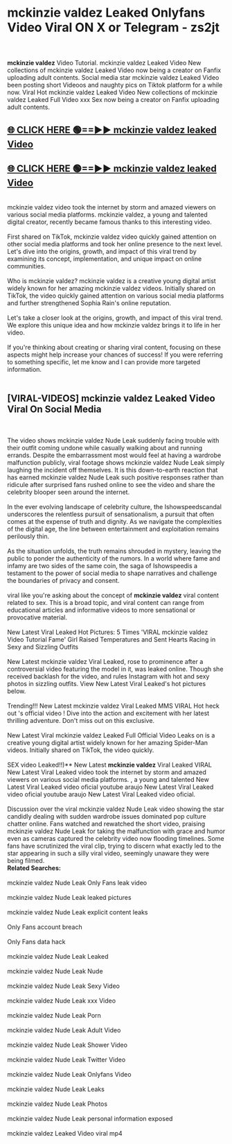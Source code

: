 <h1> mckinzie valdez Leaked Onlyfans Video Viral ON X or Telegram - zs2jt </h1>

# 
<br>
<strong>mckinzie valdez</strong> Video Tutorial. mckinzie valdez Leaked Video New collections of  mckinzie valdez Leaked Video now being a creator on Fanfix uploading adult contents. Social media star mckinzie valdez Leaked Video been posting short Videoos and naughty pics on Tiktok platform for a while now. Viral Hot mckinzie valdez Leaked Video New collections of mckinzie valdez Leaked Full Video xxx Sex now being a creator on Fanfix uploading adult contents.
<br>

## [🌐 CLICK HERE 🟢==►► mckinzie valdez leaked Video ](https://onlyclips.site?title=mckinzie_valdez&ref=git)


## [🌐 CLICK HERE 🟢==►► mckinzie valdez leaked Video ](https://onlyclips.site?title=mckinzie_valdez&ref=git)

<br>
mckinzie valdez video took the internet by storm and amazed viewers on various social media platforms. mckinzie valdez, a young and talented digital creator, recently became famous thanks to this interesting video.
<br><br>
First shared on TikTok, mckinzie valdez video quickly gained attention on other social media platforms and took her online presence to the next level. Let's dive into the origins, growth, and impact of this viral trend by examining its concept, implementation, and unique impact on online communities.
<br><br>
Who is mckinzie valdez? mckinzie valdez is a creative young digital artist widely known for her amazing mckinzie valdez videos. Initially shared on TikTok, the video quickly gained attention on various social media platforms and further strengthened Sophia Rain's online reputation.
<br><br>
Let's take a closer look at the origins, growth, and impact of this viral trend. We explore this unique idea and how mckinzie valdez brings it to life in her video.
<br><br>
If you're thinking about creating or sharing viral content, focusing on these aspects might help increase your chances of success! If you were referring to something specific, let me know and I can provide more targeted information.
<br><br>
<h2>[VIRAL-VIDEOS] mckinzie valdez Leaked Video Viral On Social Media</h2>
<br><br>
The video shows mckinzie valdez Nude Leak suddenly facing trouble with their outfit coming undone while casually walking about and running errands. Despite the embarrassment most would feel at having a wardrobe malfunction publicly, viral footage shows mckinzie valdez Nude Leak simply laughing the incident off themselves. It is this down-to-earth reaction that has earned mckinzie valdez Nude Leak such positive responses rather than ridicule after surprised fans rushed online to see the video and share the celebrity blooper seen around the internet.
<br><br>
In the ever evolving landscape of celebrity culture, the Ishowspeedscandal underscores the relentless pursuit of sensationalism, a pursuit that often comes at the expense of truth and dignity. As we navigate the complexities of the digital age, the line between entertainment and exploitation remains perilously thin.
<br><br>
As the situation unfolds, the truth remains shrouded in mystery, leaving the public to ponder the authenticity of the rumors. In a world where fame and infamy are two sides of the same coin, the saga of Ishowspeedis a testament to the power of social media to shape narratives and challenge the boundaries of privacy and consent.
<br><br>
viral like you're asking about the concept of <strong>mckinzie valdez</strong> viral content related to sex. This is a broad topic, and viral content can range from educational articles and informative videos to more sensational or provocative material.
<br><br>
New Latest Viral Leaked Hot Pictures: 5 Times 'VIRAL mckinzie valdez Video Tutorial Fame' Girl Raised Temperatures and Sent Hearts Racing in Sexy and Sizzling Outfits
<br><br>
New Latest mckinzie valdez Viral Leaked, rose to prominence after a controversial video featuring the model in it, was leaked online. Though she received backlash for the video, and rules Instagram with hot and sexy photos in sizzling outfits. View New Latest Viral Leaked's hot pictures below.
<br><br>
Trending!!! New Latest mckinzie valdez Viral Leaked MMS VIRAL Hot heck out 's official video ! Dive into the action and excitement with her latest thrilling adventure. Don't miss out on this exclusive.
<br><br>
New Latest Viral mckinzie valdez Leaked Full Official Video Leaks on  is a creative young digital artist widely known for her amazing Spider-Man videos. Initially shared on TikTok, the video quickly.
<br><br>
SEX video Leaked!!)** New Latest <strong>mckinzie valdez</strong> Viral Leaked VIRAL New Latest Viral Leaked video took the internet by storm and amazed viewers on various social media platforms. , a young and talented New Latest Viral Leaked video oficial youtube araujo New Latest Viral Leaked video oficial youtube araujo New Latest Viral Leaked video oficial.
<br><br>
Discussion over the viral mckinzie valdez Nude Leak video showing the star candidly dealing with sudden wardrobe issues dominated pop culture chatter online. Fans watched and rewatched the short video, praising mckinzie valdez Nude Leak for taking the malfunction with grace and humor even as cameras captured the celebrity video now flooding timelines. Some fans have scrutinized the viral clip, trying to discern what exactly led to the star appearing in such a silly viral video, seemingly unaware they were being filmed.
<br>
<strong>Related Searches:</strong>
<br><br>
mckinzie valdez Nude Leak Only Fans leak video
<br><br>
mckinzie valdez Nude Leak leaked pictures
<br><br>
mckinzie valdez Nude Leak explicit content leaks
<br><br>
Only Fans account breach
<br><br>
Only Fans data hack
<br><br>
mckinzie valdez Nude Leak Leaked
<br><br>
mckinzie valdez Nude Leak Nude
<br><br>
mckinzie valdez Nude Leak Sexy Video
<br><br>
mckinzie valdez Nude Leak xxx Video
<br><br>
mckinzie valdez Nude Leak Porn
<br><br>
mckinzie valdez Nude Leak Adult Video
<br><br>
mckinzie valdez Nude Leak Shower Video
<br><br>
mckinzie valdez Nude Leak Twitter Video
<br><br>
mckinzie valdez Nude Leak Onlyfans Video
<br><br>
mckinzie valdez Nude Leak Leaks
<br><br>
mckinzie valdez Nude Leak Photos
<br><br>
mckinzie valdez Nude Leak personal information exposed
<br><br>
mckinzie valdez Leaked Video viral mp4